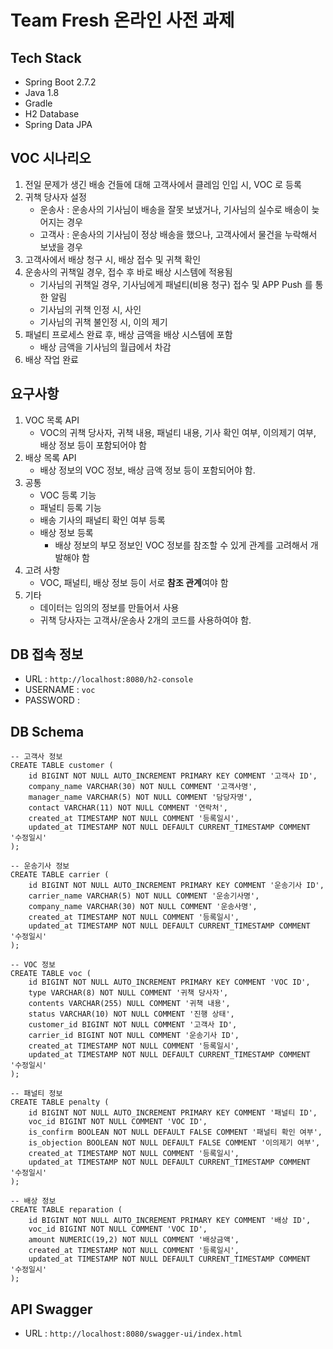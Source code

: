 # Team Fresh 온라인 사전 과제

## Tech Stack

- Spring Boot 2.7.2
- Java 1.8
- Gradle
- H2 Database
- Spring Data JPA

## VOC 시나리오

1. 전일 문제가 생긴 배송 건들에 대해 고객사에서 클레임 인입 시, VOC 로 등록
2. 귀책 당사자 설정
    - 운송사 : 운송사의 기사님이 배송을 잘못 보냈거나, 기사님의 실수로 배송이 늦어지는 경우
    - 고객사 : 운송사의 기사님이 정상 배송을 했으나, 고객사에서 물건을 누락해서 보냈을 경우
3. 고객사에서 배상 청구 시, 배상 접수 및 귀책 확인
4. 운송사의 귀책일 경우, 접수 후 바로 배상 시스템에 적용됨
    - 기사님의 귀책일 경우, 기사님에게 패널티(비용 청구) 접수 및 APP Push 를 통한 알림
    - 기사님의 귀책 인정 시, 사인
    - 기사님의 귀책 불인정 시, 이의 제기
5. 패널티 프로세스 완료 후, 배상 금액을 배상 시스템에 포함
    - 배상 금액을 기사님의 월급에서 차감
6. 배상 작업 완료

## 요구사항

1. VOC 목록 API
    - VOC의 귀책 당사자, 귀책 내용, 패널티 내용, 기사 확인 여부, 이의제기 여부, 배상 정보 등이 포함되어야 함
2. 배상 목록 API
    - 배상 정보의 VOC 정보, 배상 금액 정보 등이 포함되어야 함.
3. 공통
    - VOC 등록 기능
    - 패널티 등록 기능
    - 배송 기사의 패널티 확인 여부 등록
    - 배상 정보 등록
        - 배상 정보의 부모 정보인 VOC 정보를 참조할 수 있게 관계를 고려해서 개발해야 함
4. 고려 사항
    - VOC, 패널티, 배상 정보 등이 서로 **참조 관계**여야 함
5. 기타
    - 데이터는 임의의 정보를 만들어서 사용
    - 귀책 당사자는 고객사/운송사 2개의 코드를 사용하여야 함.

## DB 접속 정보

- URL : `http://localhost:8080/h2-console`
- USERNAME : `voc`
- PASSWORD : 

## DB Schema
```
-- 고객사 정보
CREATE TABLE customer (
    id BIGINT NOT NULL AUTO_INCREMENT PRIMARY KEY COMMENT '고객사 ID',
    company_name VARCHAR(30) NOT NULL COMMENT '고객사명',
    manager_name VARCHAR(5) NOT NULL COMMENT '담당자명',
    contact VARCHAR(11) NOT NULL COMMENT '연락처',
    created_at TIMESTAMP NOT NULL COMMENT '등록일시',
    updated_at TIMESTAMP NOT NULL DEFAULT CURRENT_TIMESTAMP COMMENT '수정일시'
);

-- 운송기사 정보
CREATE TABLE carrier (
    id BIGINT NOT NULL AUTO_INCREMENT PRIMARY KEY COMMENT '운송기사 ID',
    carrier_name VARCHAR(5) NOT NULL COMMENT '운송기사명',
    company_name VARCHAR(30) NOT NULL COMMENT '운송사명',
    created_at TIMESTAMP NOT NULL COMMENT '등록일시',
    updated_at TIMESTAMP NOT NULL DEFAULT CURRENT_TIMESTAMP COMMENT '수정일시'
);

-- VOC 정보
CREATE TABLE voc (
    id BIGINT NOT NULL AUTO_INCREMENT PRIMARY KEY COMMENT 'VOC ID',
    type VARCHAR(8) NOT NULL COMMENT '귀책 당사자',
    contents VARCHAR(255) NULL COMMENT '귀책 내용',
    status VARCHAR(10) NOT NULL COMMENT '진행 상태',
    customer_id BIGINT NOT NULL COMMENT '고객사 ID',
    carrier_id BIGINT NOT NULL COMMENT '운송기사 ID',
    created_at TIMESTAMP NOT NULL COMMENT '등록일시',
    updated_at TIMESTAMP NOT NULL DEFAULT CURRENT_TIMESTAMP COMMENT '수정일시'
);

-- 패널티 정보
CREATE TABLE penalty (
    id BIGINT NOT NULL AUTO_INCREMENT PRIMARY KEY COMMENT '패널티 ID',
    voc_id BIGINT NOT NULL COMMENT 'VOC ID',
    is_confirm BOOLEAN NOT NULL DEFAULT FALSE COMMENT '패널티 확인 여부',
    is_objection BOOLEAN NOT NULL DEFAULT FALSE COMMENT '이의제기 여부',
    created_at TIMESTAMP NOT NULL COMMENT '등록일시',
    updated_at TIMESTAMP NOT NULL DEFAULT CURRENT_TIMESTAMP COMMENT '수정일시'
);

-- 배상 정보
CREATE TABLE reparation (
    id BIGINT NOT NULL AUTO_INCREMENT PRIMARY KEY COMMENT '배상 ID',
    voc_id BIGINT NOT NULL COMMENT 'VOC ID',
    amount NUMERIC(19,2) NOT NULL COMMENT '배상금액',
    created_at TIMESTAMP NOT NULL COMMENT '등록일시',
    updated_at TIMESTAMP NOT NULL DEFAULT CURRENT_TIMESTAMP COMMENT '수정일시'
);
```

## API Swagger
- URL : `http://localhost:8080/swagger-ui/index.html`